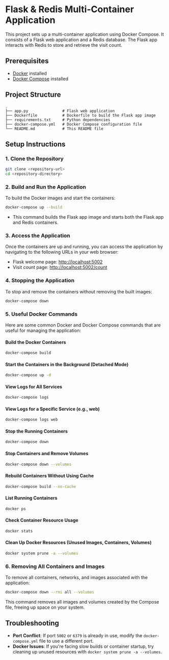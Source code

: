 # Flask & Redis Multi-Container Application

This project sets up a multi-container application using Docker Compose. It consists of a Flask web application and a Redis database. The Flask app interacts with Redis to store and retrieve the visit count.

## Prerequisites

- [Docker](https://docs.docker.com/get-docker/) installed
- [Docker Compose](https://docs.docker.com/compose/install/) installed

## Project Structure

```
.
├── app.py               # Flask web application
├── Dockerfile           # Dockerfile to build the Flask app image
├── requirements.txt     # Python dependencies
├── docker-compose.yml   # Docker Compose configuration file
└── README.md            # This README file
```

## Setup Instructions

### 1. Clone the Repository

```bash
git clone <repository-url>
cd <repository-directory>
```

### 2. Build and Run the Application

To build the Docker images and start the containers:

```bash
docker-compose up --build
```

- This command builds the Flask app image and starts both the Flask app and Redis containers.

### 3. Access the Application

Once the containers are up and running, you can access the application by navigating to the following URLs in your web browser:

- Flask welcome page: [http://localhost:5002](http://localhost:5002)
- Visit count page: [http://localhost:5002/count](http://localhost:5002/count)

### 4. Stopping the Application

To stop and remove the containers without removing the built images:

```bash
docker-compose down
```

### 5. Useful Docker Commands

Here are some common Docker and Docker Compose commands that are useful for managing the application:

#### Build the Docker Containers
```bash
docker-compose build
```

#### Start the Containers in the Background (Detached Mode)
```bash
docker-compose up -d
```

#### View Logs for All Services
```bash
docker-compose logs
```

#### View Logs for a Specific Service (e.g., web)
```bash
docker-compose logs web
```

#### Stop the Running Containers
```bash
docker-compose down
```

#### Stop Containers and Remove Volumes
```bash
docker-compose down --volumes
```

#### Rebuild Containers Without Using Cache
```bash
docker-compose build --no-cache
```

#### List Running Containers
```bash
docker ps
```

#### Check Container Resource Usage
```bash
docker stats
```

#### Clean Up Docker Resources (Unused Images, Containers, Volumes)
```bash
docker system prune -a --volumes
```

### 6. Removing All Containers and Images

To remove all containers, networks, and images associated with the application:

```bash
docker-compose down --rmi all --volumes
```

This command removes all images and volumes created by the Compose file, freeing up space on your system.

## Troubleshooting

- **Port Conflict**: If port `5002` or `6379` is already in use, modify the `docker-compose.yml` file to use a different port.
- **Docker Issues**: If you're facing slow builds or container startup, try cleaning up unused resources with `docker system prune -a --volumes`.

